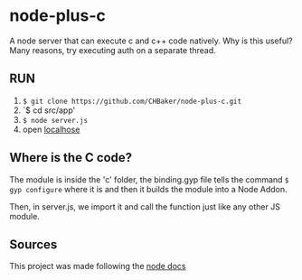 # node-plus-c
A node server that can execute c and c++ code natively.
Why is this useful? Many reasons, try executing auth on a separate thread.

## RUN
1. `$ git clone https://github.com/CHBaker/node-plus-c.git`
2. `$ cd src/app'
3. `$ node server.js`
4. open [localhose](localhost:5050)

## Where is the C code?

The module is inside the 'c' folder, the binding.gyp file tells the command `$ gyp configure`
where it is and then it builds the module into a Node Addon.

Then, in server.js, we import it and call the function just like any other JS module.


## Sources

This project was made following the [node docs](https://nodejs.org/api/addons.html#addons_hello_world)
